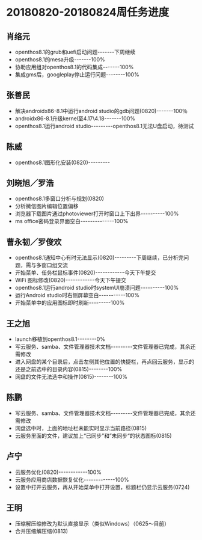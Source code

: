 # 20180820-20180824周任务进度

## 肖络元
- openthos8.1的grub和uefi启动问题-------下周继续
- openthos8.1的mesa升级-------100%
- 协助应用组对openthos8.1的代码集成-------100%
- 集成gms后，googleplay停止运行问题--------100%

## 张善民
- 解决androidx86-8.1中运行android studio的gdb问题(0820)-------100％
- androidx86-8.1升级kernel至4.17\4.18-------100%
- openthos8.1运行android studio---------openthos8.1无法U盘启动，待测试

## 陈威
- openthos8.1图形化安装(0820)---------

## 刘晓旭／罗浩
- openthos8.1多窗口分析与规划(0820)
- 分析微信图片编辑位置偏移
- 浏览器下载图片通过photoviewer打开时窗口上下出界----------100%
- ms office密码登录界面空白--------------100%

## 曹永韧／罗俊欢
- openthos8.1通知中心有时无法显示(0820)---------下周继续，已分析完问题，需与多窗口组交流
- 开始菜单、任务栏鼠标事件(0820)------------今天下午提交
- WiFi 图标修改(0820)------------今天下午提交
- openthos8.1运行android studio时systemUI崩溃问题----------100%
- 运行Android studio时右侧屏幕空白-----------100%
- 开始菜单中的应用图标即时刷新---------100%

## 王之旭
- launch移植到openthos8.1--------0%
- 写云服务、samba、文件管理器技术文档---------文件管理器已完成，其余还需修改
- 进入网盘的某个目录后，点击左侧其他位置的快捷栏，再点回云服务，显示的还是之前选中的目录内容(0815)--------100%
- 网盘的文件无法选中和操作(0815)--------100%

## 陈鹏
- 写云服务、samba、文件管理器技术文档---------文件管理器已完成，其余还需修改
- 网盘选中时，上面的地址栏未能实时显示当前路径(0815)
- 云服务里面的文件，建议加上“已同步”和”未同步“的状态图标(0815)

## 卢宁
- 云服务优化(0820)------------100%
- 云服务应用商店数据恢复优化-------------100%
- 设置中打开云服务，再从开始菜单中打开设置，标题栏仍显示云服务(0724)

## 王明
- 压缩解压缩修改为默认直接显示（类似Windows）（0625～目前）
- 合并压缩解压缩(0813)
